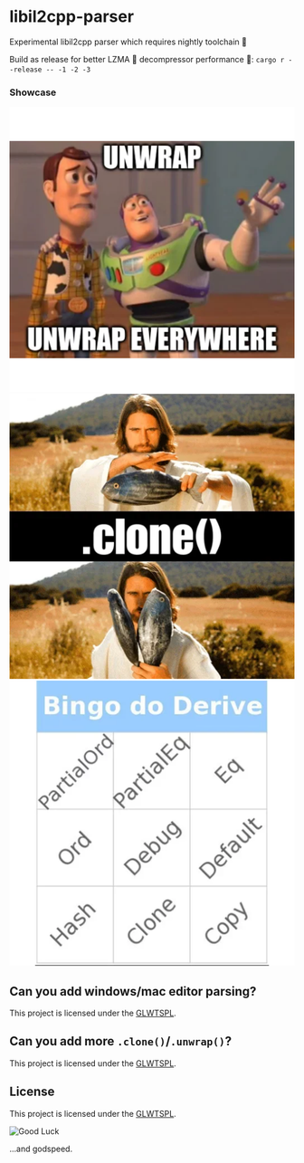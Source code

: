 # libil2cpp-parser

Experimental libil2cpp parser which requires nightly toolchain 🚀

Build as release for better LZMA 🐌 decompressor performance 🚀: `cargo r --release -- -1 -2 -3`

### Showcase
![unwrap](assets/unwrap.webp)
![clone](assets/clone.webp)
![derive](assets/derive.webp)

## Can you add windows/mac editor parsing?

This project is licensed under the [GLWTSPL](/LICENSE).

## Can you add more `.clone()`/`.unwrap()`?

This project is licensed under the [GLWTSPL](/LICENSE).

## License

This project is licensed under the [GLWTSPL](/LICENSE).

![Good Luck](https://github.com/me-shaon/GLWTPL/raw/master/good-luck.gif)

...and godspeed.
